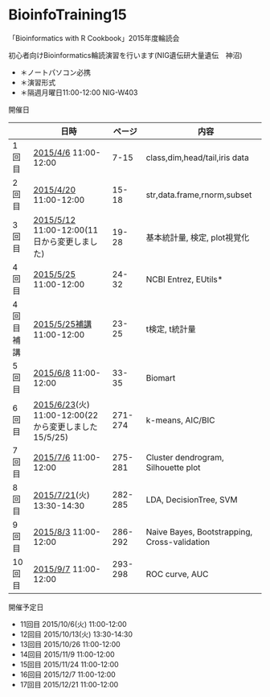 # BioinfoTraining15
「Bioinformatics with R Cookbook」2015年度輪読会

初心者向けBioinformatics輪読演習を行います(NIG遺伝研大量遺伝　神沼)

* ＊ノートパソコン必携
* ＊演習形式
* ＊隔週月曜日11:00-12:00 NIG-W403

開催日

|    | 日時  |  ページ |　内容  | 
|---|---|---|---| 
|1回目  | [2015/4/6](150406.md)  11:00-12:00  | 7-15　| class,dim,head/tail,iris data  |
|2回目  | [2015/4/20](150420.md)  11:00-12:00  | 15-18　| str,data.frame,rnorm,subset  |
|3回目  | [2015/5/12](150512.md)  11:00-12:00(11日から変更しました)  | 19-28　| 基本統計量, 検定, plot視覚化  |
|4回目  | [2015/5/25](150525.md)  11:00-12:00  | 24-32　| NCBI Entrez, EUtils*  |
|4回目補講  | [2015/5/25補講](150525sup.md)  11:00-12:00  | 23-25　| t検定, t統計量   |
|5回目  | [2015/6/8](150608.md)  11:00-12:00  | 33-35 | Biomart  |
|6回目  | [2015/6/23](150623.md)(火)  11:00-12:00(22から変更しました15/5/25)  | 271-274　| k-means, AIC/BIC   |
|7回目  | [2015/7/6](150706.md)  11:00-12:00  | 275-281　| Cluster dendrogram, Silhouette plot  |
|8回目  | [2015/7/21](150721.md)(火) 13:30-14:30 |282-285　| LDA, DecisionTree, SVM  |
|9回目  | [2015/8/3](150803.md)  11:00-12:00  | 286-292　| Naive Bayes, Bootstrapping, Cross-validation  |
|10回目  | [2015/9/7](150907.md)  11:00-12:00  | 293-298 　|ROC curve, AUC  |


開催予定日

- 11回目 2015/10/6(火)  11:00-12:00
- 12回目 2015/10/13(火)  13:30-14:30
- 13回目 2015/10/26  11:00-12:00
- 14回目 2015/11/9  11:00-12:00
- 15回目 2015/11/24  11:00-12:00
- 16回目 2015/12/7  11:00-12:00
- 17回目 2015/12/21  11:00-12:00


